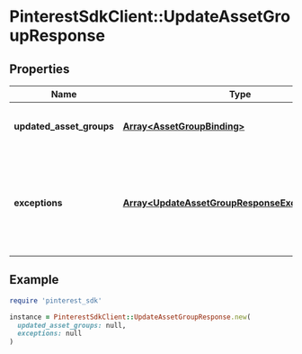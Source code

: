 # PinterestSdkClient::UpdateAssetGroupResponse

## Properties

| Name | Type | Description | Notes |
| ---- | ---- | ----------- | ----- |
| **updated_asset_groups** | [**Array&lt;AssetGroupBinding&gt;**](AssetGroupBinding.md) | A list of successfully edited asset groups. | [optional] |
| **exceptions** | [**Array&lt;UpdateAssetGroupResponseExceptionsInner&gt;**](UpdateAssetGroupResponseExceptionsInner.md) | A list of errors associated with the asset groups. Will be returned if there is an error. | [optional] |

## Example

```ruby
require 'pinterest_sdk'

instance = PinterestSdkClient::UpdateAssetGroupResponse.new(
  updated_asset_groups: null,
  exceptions: null
)
```

